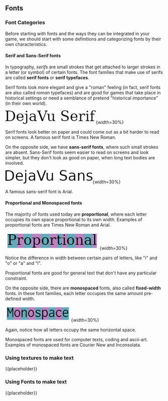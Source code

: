 Fonts
-------

### Font Categories

Before starting with fonts and the ways they can be integrated in your game, we should start with some definitions and categorizing fonts by their own characteristics.

#### Serif and Sans-Serif fonts

In typography, *serifs* are small strokes that get attached to larger strokes in a letter (or symbol) of certain fonts. The font families that make use of serifs are called **serif fonts** or **serif typefaces**.

Serif fonts look more elegant and give a "roman" feeling (in fact, serif fonts are also called *roman* typefaces) and are good for games that take place in historical settings or need a semblance of pretend "historical importance" (in their own world).

![Example of a serif font (DejaVu Serif)](./images/resources/serif_font.png){width=30%}

Serif fonts look better on paper and could come out as a bit harder to read on screens. A famous serif font is Times New Roman.

On the opposite side, we have **sans-serif fonts**, where such small strokes are absent. Sans-Serif fonts seem easier to read on screens and look simpler, but they don't look as good on paper, when long text bodies are involved.

![Example of a sans-serif font (DejaVu Sans)](./images/resources/sans_serif_font.png){width=30%}

A famous sans-serif font is Arial.

#### Proportional and Monospaced fonts

The majority of fonts used today are **proportional**, where each letter occupies its own space proportional to its own width. Examples of proportional fonts are Times New Roman and Arial.

![Example of a proportional font (DejaVu Serif)](./images/resources/proportional_font.png){width=30%}

Notice the difference in width between certain pairs of letters, like "i" and "o" or "a" and "l".

Proportional fonts are good for general text that don't have any particular constraint.

On the opposite side, there are **monospaced** fonts, also called **fixed-width** fonts. In these font families, each letter occupies the same amount pre-defined width.

![Example of a monospaced font (Inconsolata)](./images/resources/monospace_font.png){width=30%}

Again, notice how all letters occupy the same horizontal space.

Monospaced fonts are used for computer texts, coding and ascii-art. Examples of monospaced fonts are Courier New and Inconsolata.

### Using textures to make text

{{placeholder}}

<!-- TODO: Good and fast, but issues with scaling and resizing -->

### Using Fonts to make text

{{placeholder}}

<!-- TODO: Good and resizes well, but can be slower cause the text needs to be rendered -->

